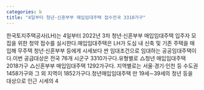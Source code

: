 ```yaml
---
categories: b
title: "4일부터 청년·신혼부부 매입임대주택 접수전국 3310가구"
---
```

한국토지주택공사(LH)는 4일부터 2022년 3차 청년·신혼부부 매입임대주택 입주자 모집을 위한 청약 접수를 실시한다.매입임대주택은 LH가 도심 내 신축 및 기존 주택을 매입해 무주택 청년·신혼부부 등에게 시세보다 싼 임대조건으로 임대하는 공공임대주택이다.이번 공급대상은 전국 76개 시군구 3310가구다.유형별로 △청년 매입임대주택 2018가구 △신혼부부 매입임대주택 1292가구다. 지역별로는 서울·경기·인천 등 수도권 1458가구와 그 외 지역이 1852가구다.청년매입임대주택 만 19세∼39세의 청년 등을 대상으로 인근 시세의 4